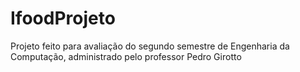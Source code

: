 # IfoodProjeto
Projeto feito para avaliação do segundo semestre de Engenharia da Computação, administrado pelo professor Pedro Girotto

